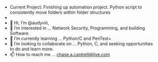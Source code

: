 - Current Project:  Finishing up automation project. Python script to consistently move folders within folder structures
-
- 👋 Hi, I’m @audyviii,
- 👀 I’m interested in ... Network Security, Programming, and building Software.
- 🌱 I’m currently learning ... Python/C and PenTest+
- 💞️ I’m looking to collaborate on ... Python, C, and seeking opportunities to do and learn more.   
- 📫 How to reach me ... chase.a.cantrell@live.com

<!---
audyviii/audyviii is a ✨ special ✨ repository because its `README.md` (this file) appears on your GitHub profile.
You can click the Preview link to take a look at your changes.
--->
